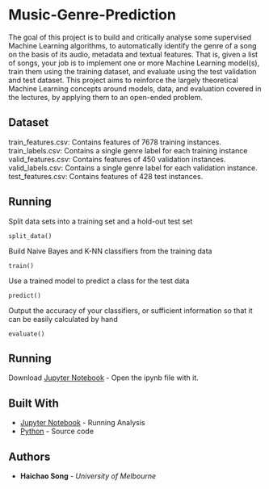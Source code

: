 # Music-Genre-Prediction

The goal of this project is to build and critically analyse some supervised Machine Learning algorithms, to automatically identify the genre of a song on the basis of its audio, metadata and textual features. That is, given a list of songs, your job is to implement one or more Machine Learning model(s), train them using the training dataset, and evaluate using the test validation and test dataset.
This project aims to reinforce the largely theoretical Machine Learning concepts around models, data, and evaluation covered in the lectures, by applying them to an open-ended problem.

## Dataset

train_features.csv: Contains features of 7678 training instances.
train_labels.csv: Contains a single genre label for each training instance
valid_features.csv: Contains features of 450 validation instances.
valid_labels.csv: Contains a single genre label for each validation instance.
test_features.csv: Contains features of 428 test instances.

## Running

Split data sets into a training set and a hold-out test set

```
split_data()
```

Build Naive Bayes and K-NN classifiers from the training data

```
train()
```

Use a trained model to predict a class for the test data

```
predict()
```

Output the accuracy of your classifiers, or sufficient information so that it can be easily calculated by hand

```
evaluate()
```

## Running
Download [Jupyter Notebook](https://jupyter.org/) - Open the ipynb file with it.

## Built With
* [Jupyter Notebook](https://jupyter.org/) - Running Analysis
* [Python](https://www.python.org/) - Source code

## Authors

* **Haichao Song** - *University of Melbourne*
